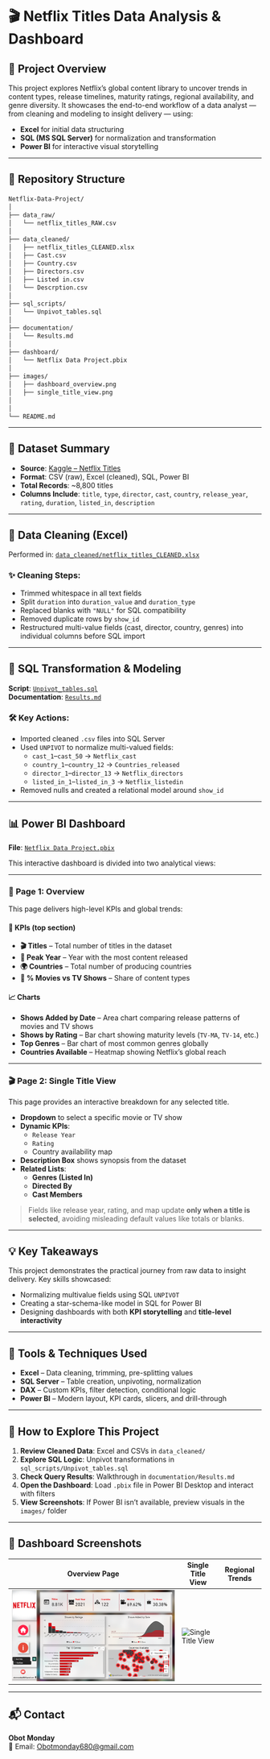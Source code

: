 # 🎬 Netflix Titles Data Analysis & Dashboard

## 📌 Project Overview

This project explores Netflix’s global content library to uncover trends in content types, release timelines, maturity ratings, regional availability, and genre diversity. It showcases the end-to-end workflow of a data analyst — from cleaning and modeling to insight delivery — using:

- **Excel** for initial data structuring  
- **SQL (MS SQL Server)** for normalization and transformation  
- **Power BI** for interactive visual storytelling

---

## 📂 Repository Structure

```
Netflix-Data-Project/
│
├── data_raw/
│   └── netflix_titles_RAW.csv
│
├── data_cleaned/
│   ├── netflix_titles_CLEANED.xlsx
│   ├── Cast.csv
│   ├── Country.csv
│   ├── Directors.csv
│   ├── Listed in.csv
│   └── Descrption.csv
│
├── sql_scripts/
│   └── Unpivot_tables.sql
│
├── documentation/
│   └── Results.md
│
├── dashboard/
│   └── Netflix Data Project.pbix
│
├── images/
│   ├── dashboard_overview.png
│   ├── single_title_view.png
│   
│
└── README.md
```

---

## 🧾 Dataset Summary

- **Source**: [Kaggle – Netflix Titles](https://www.kaggle.com/datasets/shivamb/netflix-shows)
- **Format**: CSV (raw), Excel (cleaned), SQL, Power BI
- **Total Records**: ~8,800 titles
- **Columns Include**: `title`, `type`, `director`, `cast`, `country`, `release_year`, `rating`, `duration`, `listed_in`, `description`

---

## 🧹 Data Cleaning (Excel)

Performed in: [`data_cleaned/netflix_titles_CLEANED.xlsx`](./data_cleaned/netflix_titles_CLEANED.xlsx)

### ✨ Cleaning Steps:
- Trimmed whitespace in all text fields
- Split `duration` into `duration_value` and `duration_type`
- Replaced blanks with `"NULL"` for SQL compatibility
- Removed duplicate rows by `show_id`
- Restructured multi-value fields (cast, director, country, genres) into individual columns before SQL import

---

## 🧱 SQL Transformation & Modeling

**Script**: [`Unpivot_tables.sql`](./sql_scripts/Unpivot_tables.sql)  
**Documentation**: [`Results.md`](./documentation/Results.md)

### 🛠 Key Actions:
- Imported cleaned `.csv` files into SQL Server
- Used `UNPIVOT` to normalize multi-valued fields:
  - `cast_1`–`cast_50` → `Netflix_cast`
  - `country_1`–`country_12` → `Countries_released`
  - `director_1`–`director_13` → `Netflix_directors`
  - `listed_in_1`–`listed_in_3` → `Netflix_listedin`
- Removed nulls and created a relational model around `show_id`

---

## 📊 Power BI Dashboard

**File**: [`Netflix Data Project.pbix`](./dashboard/Netflix%20Data%20Project.pbix)

This interactive dashboard is divided into two analytical views:

---

### 📄 Page 1: **Overview**

This page delivers high-level KPIs and global trends:

#### 🎯 KPIs (top section)
- **🎬 Titles** – Total number of titles in the dataset  
- **📅 Peak Year** – Year with the most content released  
- **🌍 Countries** – Total number of producing countries  
- **🎥 % Movies vs TV Shows** – Share of content types

#### 📈 Charts
- **Shows Added by Date** – Area chart comparing release patterns of movies and TV shows  
- **Shows by Rating** – Bar chart showing maturity levels (`TV-MA`, `TV-14`, etc.)  
- **Top Genres** – Bar chart of most common genres globally  
- **Countries Available** – Heatmap showing Netflix’s global reach

---

### 🎬 Page 2: **Single Title View**

This page provides an interactive breakdown for any selected title.

- **Dropdown** to select a specific movie or TV show  
- **Dynamic KPIs**: 
  - `Release Year`
  - `Rating`
  - Country availability map
- **Description Box** shows synopsis from the dataset
- **Related Lists**:
  - **Genres (Listed In)**
  - **Directed By**
  - **Cast Members**

> Fields like release year, rating, and map update **only when a title is selected**, avoiding misleading default values like totals or blanks.

---

## 💡 Key Takeaways

This project demonstrates the practical journey from raw data to insight delivery. Key skills showcased:
- Normalizing multivalue fields using SQL `UNPIVOT`
- Creating a star-schema-like model in SQL for Power BI
- Designing dashboards with both **KPI storytelling** and **title-level interactivity**

---

## 🧰 Tools & Techniques Used

- **Excel** – Data cleaning, trimming, pre-splitting values
- **SQL Server** – Table creation, unpivoting, normalization
- **DAX** – Custom KPIs, filter detection, conditional logic
- **Power BI** – Modern layout, KPI cards, slicers, and drill-through

---

## 🧭 How to Explore This Project

1. **Review Cleaned Data**: Excel and CSVs in `data_cleaned/`
2. **Explore SQL Logic**: Unpivot transformations in `sql_scripts/Unpivot_tables.sql`
3. **Check Query Results**: Walkthrough in `documentation/Results.md`
4. **Open the Dashboard**: Load `.pbix` file in Power BI Desktop and interact with filters
5. **View Screenshots**: If Power BI isn’t available, preview visuals in the `images/` folder

---

## 📸 Dashboard Screenshots

| Overview Page | Single Title View | Regional Trends |
|---------------|-------------------|------------------|
| ![Overview](./images/dashboard_overview.png) | ![Single Title View](./images/single_title_view.png) |

---

## 📬 Contact

**Obot Monday**  
📧 Email: [Obotmonday680@gmail.com](mailto:Obotmonday680@gmail.com)
